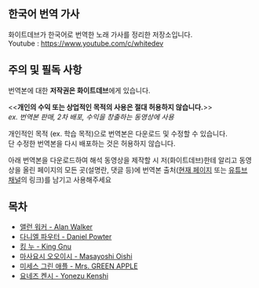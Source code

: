 ﻿## 한국어 번역 가사
화이트데브가 한국어로 번역한 노래 가사를 정리한 저장소입니다.  
Youtube : https://www.youtube.com/c/whitedev

## 주의 및 필독 사항
번역본에 대한 **저작권은 화이트데브**에게 있습니다.

<<**개인의 수익 또는 상업적인 목적의 사용은 절대 허용하지 않습니다.**>>  
 *ex. 번역본 판매, 2차 배포, 수익을 창출하는 동영상에 사용*

개인적인 목적 (ex. 학습 목적)으로 번역본은 다운로드 및 수정할 수 있습니다.  
단 수정한 번역본을 다시 배포하는 것은 허용하지 않습니다.

아래 번역본을 다운로드하여 해석 동영상을 제작할 시 저(화이트데브)한테 알리고 동영상을 올린 페이지의 모든 곳(설명란, 댓글 등)에 번역본 출처([현재 페이지](https://github.com/whitedev7773/Translate) 또는 [유튜브 채널](https://www.youtube.com/c/whitedev)의 링크)를 남기고 사용해주세요

## 목차
 - [앨런 워커 - Alan Walker](https://github.com/whitedev7773/Translate/tree/main/Alan%20Walker)
 - [다니엘 파우터 - Daniel Powter](https://github.com/whitedev7773/Translate/tree/main/Daniel%20Powter)
 - [킹 누 - King Gnu](https://github.com/whitedev7773/Translate/tree/main/King%20Gnu)
 - [마사요시 오오이시 - Masayoshi Oishi](https://github.com/whitedev7773/Translate/tree/main/Masayoshi%20Oishi)
 - [미세스 그린 애플 - Mrs. GREEN APPLE](https://github.com/whitedev7773/Translate/tree/main/Mrs.%20GREEN%20APPLE)
 - [요네즈 켄시 - Yonezu Kenshi](https://github.com/whitedev7773/Translate/tree/main/Yonezu%20Kenshi)
